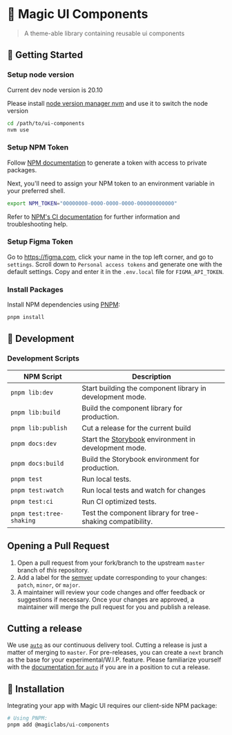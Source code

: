 # 💅 Magic UI Components

> A theme-able library containing reusable ui components

## 📖 Getting Started

### Setup node version

Current dev node version is 20.10

Please install [node version manager nvm](https://github.com/nvm-sh/nvm#installing-and-updating) and use it to switch the node version

```bash
cd /path/to/ui-components
nvm use
```

### Setup NPM Token

Follow [NPM documentation](https://docs.npmjs.com/creating-and-viewing-authentication-tokens) to generate a token with access to private packages.

Next, you'll need to assign your NPM token to an environment variable in your preferred shell.

```zsh
export NPM_TOKEN="00000000-0000-0000-0000-000000000000"
```

Refer to [NPM's CI documentation](https://docs.npmjs.com/using-private-packages-in-a-ci-cd-workflow) for further information and troubleshooting help.

### Setup Figma Token

Go to https://figma.com, click your name in the top left corner, and go to `settings`. Scroll down to `Personal access tokens` and generate one with the default settings. Copy and enter it in the `.env.local` file for `FIGMA_API_TOKEN`.

### Install Packages

Install NPM dependencies using [PNPM](https://pnpm.io/installation/):

```zsh
pnpm install
```

## 🔐 Development

### Development Scripts

| NPM Script               | Description                                                                       |
| ------------------------ | --------------------------------------------------------------------------------- |
| `pnpm lib:dev`           | Start building the component library in development mode.                         |
| `pnpm lib:build`         | Build the component library for production.                                       |
| `pnpm lib:publish`       | Cut a release for the current build                                               |
| `pnpm docs:dev`          | Start the [Storybook](https://storybook.js.org/) environment in development mode. |
| `pnpm docs:build`        | Build the Storybook environment for production.                                   |
| `pnpm test`              | Run local tests.                                                                  |
| `pnpm test:watch`        | Run local tests and watch for changes                                             |
| `pnpm test:ci`           | Run CI optimized tests.                                                           |
| `pnpm test:tree-shaking` | Test the component library for tree-shaking compatibility.                        |

## Opening a Pull Request

1. Open a pull request from your fork/branch to the upstream `master` branch of _this_ repository.
2. Add a label for the [semver](https://semver.org/) update corresponding to your changes: `patch`, `minor`, or `major`.
3. A maintainer will review your code changes and offer feedback or suggestions if necessary. Once your changes are approved, a maintainer will merge the pull request for you and publish a release.

## Cutting a release

We use [`auto`](https://github.com/intuit/auto) as our continuous delivery tool. Cutting a release is just a matter of merging to `master`. For pre-releases, you can create a `next` branch as the base for your experimental/W.I.P. feature. Please familiarize yourself with the [documentation for `auto`](https://intuit.github.io/auto/docs) if you are in a position to cut a release.

## 🔗 Installation

Integrating your app with Magic UI requires our client-side NPM package:

```zsh
# Using PNPM:
pnpm add @magiclabs/ui-components
```
